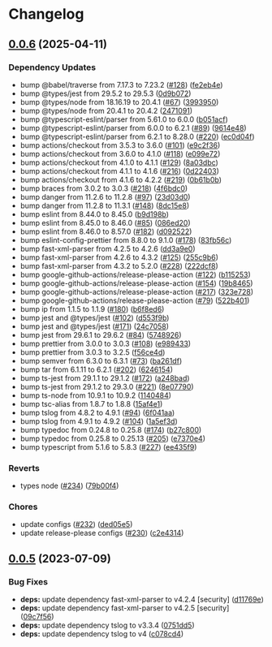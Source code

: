 # Changelog

## [0.0.6](https://github.com/RyuNen344/danger-plugin-jacoco/compare/0.0.5...0.0.6) (2025-04-11)


### Dependency Updates

* bump @babel/traverse from 7.17.3 to 7.23.2 ([#128](https://github.com/RyuNen344/danger-plugin-jacoco/issues/128)) ([fe2eb4e](https://github.com/RyuNen344/danger-plugin-jacoco/commit/fe2eb4ec90a2efebca8c880193988aea01622b1b))
* bump @types/jest from 29.5.2 to 29.5.3 ([0d9b072](https://github.com/RyuNen344/danger-plugin-jacoco/commit/0d9b072826e5592a3ce4f7e37ee0710ab1804bf4))
* bump @types/node from 18.16.19 to 20.4.1 ([#67](https://github.com/RyuNen344/danger-plugin-jacoco/issues/67)) ([3993950](https://github.com/RyuNen344/danger-plugin-jacoco/commit/39939504a2b5ccd723270145e0612d12ae5adc58))
* bump @types/node from 20.4.1 to 20.4.2 ([2471091](https://github.com/RyuNen344/danger-plugin-jacoco/commit/2471091a9bbf72a853936978dccf39cfd796c494))
* bump @typescript-eslint/parser from 5.61.0 to 6.0.0 ([b051acf](https://github.com/RyuNen344/danger-plugin-jacoco/commit/b051acfaa0c348b78c170cf46beeb79706c771d2))
* bump @typescript-eslint/parser from 6.0.0 to 6.2.1 ([#89](https://github.com/RyuNen344/danger-plugin-jacoco/issues/89)) ([9614e48](https://github.com/RyuNen344/danger-plugin-jacoco/commit/9614e48f9520d4b59bf48b483d842a47c4bfd2ea))
* bump @typescript-eslint/parser from 6.2.1 to 8.28.0 ([#220](https://github.com/RyuNen344/danger-plugin-jacoco/issues/220)) ([ec0d04f](https://github.com/RyuNen344/danger-plugin-jacoco/commit/ec0d04faacfd56c9d3be6f2a471752a1818f2173))
* bump actions/checkout from 3.5.3 to 3.6.0 ([#101](https://github.com/RyuNen344/danger-plugin-jacoco/issues/101)) ([e9c2f36](https://github.com/RyuNen344/danger-plugin-jacoco/commit/e9c2f361a76c6d1fe0bfa7a75a68c8caa163f341))
* bump actions/checkout from 3.6.0 to 4.1.0 ([#118](https://github.com/RyuNen344/danger-plugin-jacoco/issues/118)) ([e099e72](https://github.com/RyuNen344/danger-plugin-jacoco/commit/e099e72ba707b4fdb4a982409f27591123d88b83))
* bump actions/checkout from 4.1.0 to 4.1.1 ([#129](https://github.com/RyuNen344/danger-plugin-jacoco/issues/129)) ([8a03dbc](https://github.com/RyuNen344/danger-plugin-jacoco/commit/8a03dbc9ceeb74d9464117f505041172af1dadd0))
* bump actions/checkout from 4.1.1 to 4.1.6 ([#216](https://github.com/RyuNen344/danger-plugin-jacoco/issues/216)) ([0d22403](https://github.com/RyuNen344/danger-plugin-jacoco/commit/0d224035a5dc61ab65c3b15e2ea7a85067703e3b))
* bump actions/checkout from 4.1.6 to 4.2.2 ([#219](https://github.com/RyuNen344/danger-plugin-jacoco/issues/219)) ([0b61b0b](https://github.com/RyuNen344/danger-plugin-jacoco/commit/0b61b0ba18c5776c67cc04c6d9f4eccfbe5a9f2b))
* bump braces from 3.0.2 to 3.0.3 ([#218](https://github.com/RyuNen344/danger-plugin-jacoco/issues/218)) ([4f6bdc0](https://github.com/RyuNen344/danger-plugin-jacoco/commit/4f6bdc0dabbd233d1037a06b94951cfcfd2f739d))
* bump danger from 11.2.6 to 11.2.8 ([#97](https://github.com/RyuNen344/danger-plugin-jacoco/issues/97)) ([23d03d0](https://github.com/RyuNen344/danger-plugin-jacoco/commit/23d03d08723bbdf4c86ab6edcba835f79c1f897d))
* bump danger from 11.2.8 to 11.3.1 ([#148](https://github.com/RyuNen344/danger-plugin-jacoco/issues/148)) ([8dc15e8](https://github.com/RyuNen344/danger-plugin-jacoco/commit/8dc15e81461923f2fdaafb0245451d64affd9293))
* bump eslint from 8.44.0 to 8.45.0 ([b9d198b](https://github.com/RyuNen344/danger-plugin-jacoco/commit/b9d198b699bc9b12f5d1d3ae57f0af401a4ba1f7))
* bump eslint from 8.45.0 to 8.46.0 ([#85](https://github.com/RyuNen344/danger-plugin-jacoco/issues/85)) ([086ed20](https://github.com/RyuNen344/danger-plugin-jacoco/commit/086ed20301efa02c670b7b00ebc08f16f217c888))
* bump eslint from 8.46.0 to 8.57.0 ([#182](https://github.com/RyuNen344/danger-plugin-jacoco/issues/182)) ([d092522](https://github.com/RyuNen344/danger-plugin-jacoco/commit/d092522b98dbaa83c72b474e0b0e806070ca2e38))
* bump eslint-config-prettier from 8.8.0 to 9.1.0 ([#178](https://github.com/RyuNen344/danger-plugin-jacoco/issues/178)) ([83fb56c](https://github.com/RyuNen344/danger-plugin-jacoco/commit/83fb56c56189e921dfb758449a8fa1bc6af3e31c))
* bump fast-xml-parser from 4.2.5 to 4.2.6 ([dd3a9e0](https://github.com/RyuNen344/danger-plugin-jacoco/commit/dd3a9e022fb5c2c77549f8e4cfa6d730f07ded63))
* bump fast-xml-parser from 4.2.6 to 4.3.2 ([#125](https://github.com/RyuNen344/danger-plugin-jacoco/issues/125)) ([255c9b6](https://github.com/RyuNen344/danger-plugin-jacoco/commit/255c9b6b92d72a810237497bbac967d072276cc4))
* bump fast-xml-parser from 4.3.2 to 5.2.0 ([#228](https://github.com/RyuNen344/danger-plugin-jacoco/issues/228)) ([222dcf8](https://github.com/RyuNen344/danger-plugin-jacoco/commit/222dcf883211f33599a666bb6b01cb0eb5252351))
* bump google-github-actions/release-please-action ([#122](https://github.com/RyuNen344/danger-plugin-jacoco/issues/122)) ([b115253](https://github.com/RyuNen344/danger-plugin-jacoco/commit/b11525379ad51d6aaa0e5b5aa4251d9da7ba3b6f))
* bump google-github-actions/release-please-action ([#154](https://github.com/RyuNen344/danger-plugin-jacoco/issues/154)) ([19b8465](https://github.com/RyuNen344/danger-plugin-jacoco/commit/19b84651cd0f81407e5097097a7563b154e9839f))
* bump google-github-actions/release-please-action ([#217](https://github.com/RyuNen344/danger-plugin-jacoco/issues/217)) ([323e728](https://github.com/RyuNen344/danger-plugin-jacoco/commit/323e7281306933906cedd61d145dcc7423f7876e))
* bump google-github-actions/release-please-action ([#79](https://github.com/RyuNen344/danger-plugin-jacoco/issues/79)) ([522b401](https://github.com/RyuNen344/danger-plugin-jacoco/commit/522b4010f690ca179221c035528d23b598bd031b))
* bump ip from 1.1.5 to 1.1.9 ([#180](https://github.com/RyuNen344/danger-plugin-jacoco/issues/180)) ([b6f8ed6](https://github.com/RyuNen344/danger-plugin-jacoco/commit/b6f8ed6428a3661480ab6e812045687760188289))
* bump jest and @types/jest ([#102](https://github.com/RyuNen344/danger-plugin-jacoco/issues/102)) ([d553f9b](https://github.com/RyuNen344/danger-plugin-jacoco/commit/d553f9b76f3ff7733c1bbc6e84614c74749122f3))
* bump jest and @types/jest ([#171](https://github.com/RyuNen344/danger-plugin-jacoco/issues/171)) ([24c7058](https://github.com/RyuNen344/danger-plugin-jacoco/commit/24c70586153a2b6374e5d156b0e21ff1ae050fab))
* bump jest from 29.6.1 to 29.6.2 ([#84](https://github.com/RyuNen344/danger-plugin-jacoco/issues/84)) ([5748926](https://github.com/RyuNen344/danger-plugin-jacoco/commit/57489269d6ca970682bd2f900a0d0799dc204304))
* bump prettier from 3.0.0 to 3.0.3 ([#108](https://github.com/RyuNen344/danger-plugin-jacoco/issues/108)) ([e989433](https://github.com/RyuNen344/danger-plugin-jacoco/commit/e989433d0f1517e4033fd4e7acf8fb82eaf13745))
* bump prettier from 3.0.3 to 3.2.5 ([f56ce4d](https://github.com/RyuNen344/danger-plugin-jacoco/commit/f56ce4dfa14e76d017c76c8e8b46186787a5e58a))
* bump semver from 6.3.0 to 6.3.1 ([#73](https://github.com/RyuNen344/danger-plugin-jacoco/issues/73)) ([ba261df](https://github.com/RyuNen344/danger-plugin-jacoco/commit/ba261df1910f41ee52e532689b6c0973c253161b))
* bump tar from 6.1.11 to 6.2.1 ([#202](https://github.com/RyuNen344/danger-plugin-jacoco/issues/202)) ([6246154](https://github.com/RyuNen344/danger-plugin-jacoco/commit/624615421e4b1f4320f6368d58196446cf8fe138))
* bump ts-jest from 29.1.1 to 29.1.2 ([#172](https://github.com/RyuNen344/danger-plugin-jacoco/issues/172)) ([a248bad](https://github.com/RyuNen344/danger-plugin-jacoco/commit/a248bad995f3015c0d8f06bb4bb3a2832713309a))
* bump ts-jest from 29.1.2 to 29.3.0 ([#221](https://github.com/RyuNen344/danger-plugin-jacoco/issues/221)) ([8e07790](https://github.com/RyuNen344/danger-plugin-jacoco/commit/8e07790250309f4ac09e5e2dd2e84cc7209c7100))
* bump ts-node from 10.9.1 to 10.9.2 ([1140484](https://github.com/RyuNen344/danger-plugin-jacoco/commit/1140484f05cc59e435fc5f7915f403ab0169fe7f))
* bump tsc-alias from 1.8.7 to 1.8.8 ([15af4e1](https://github.com/RyuNen344/danger-plugin-jacoco/commit/15af4e1b13146b392195181f66bac0b98389e7d3))
* bump tslog from 4.8.2 to 4.9.1 ([#94](https://github.com/RyuNen344/danger-plugin-jacoco/issues/94)) ([6f041aa](https://github.com/RyuNen344/danger-plugin-jacoco/commit/6f041aa214ca64dbb8c2e0a88dc198c6c8e6afd3))
* bump tslog from 4.9.1 to 4.9.2 ([#104](https://github.com/RyuNen344/danger-plugin-jacoco/issues/104)) ([1a5ef3d](https://github.com/RyuNen344/danger-plugin-jacoco/commit/1a5ef3d8f6f4421071c82488c4bad90cf92adec3))
* bump typedoc from 0.24.8 to 0.25.8 ([#174](https://github.com/RyuNen344/danger-plugin-jacoco/issues/174)) ([b27c800](https://github.com/RyuNen344/danger-plugin-jacoco/commit/b27c800b10d5f4f6f05311be0c63306204f1c250))
* bump typedoc from 0.25.8 to 0.25.13 ([#205](https://github.com/RyuNen344/danger-plugin-jacoco/issues/205)) ([e7370e4](https://github.com/RyuNen344/danger-plugin-jacoco/commit/e7370e465193700785fc6ec78150331ed637ae9f))
* bump typescript from 5.1.6 to 5.8.3 ([#227](https://github.com/RyuNen344/danger-plugin-jacoco/issues/227)) ([ee435f9](https://github.com/RyuNen344/danger-plugin-jacoco/commit/ee435f9f9ae1743f8760ef7f6187cf10de719882))


### Reverts

* types node ([#234](https://github.com/RyuNen344/danger-plugin-jacoco/issues/234)) ([79b00f4](https://github.com/RyuNen344/danger-plugin-jacoco/commit/79b00f424d248f2a9e16f3346dfcf563cdbf0ea5))


### Chores

* update configs ([#232](https://github.com/RyuNen344/danger-plugin-jacoco/issues/232)) ([ded05e5](https://github.com/RyuNen344/danger-plugin-jacoco/commit/ded05e5028965bdad5b19e3d9fd1229b757f7fc4))
* update release-please configs ([#230](https://github.com/RyuNen344/danger-plugin-jacoco/issues/230)) ([c2e4314](https://github.com/RyuNen344/danger-plugin-jacoco/commit/c2e431462b3a091f6b0291a8c7625dc53d9fea5b))

## [0.0.5](https://github.com/RyuNen344/danger-plugin-jacoco/compare/0.0.4...0.0.5) (2023-07-09)


### Bug Fixes

* **deps:** update dependency fast-xml-parser to v4.2.4 [security] ([d11769e](https://github.com/RyuNen344/danger-plugin-jacoco/commit/d11769e5d5defd178926b65815c4493004a9a851))
* **deps:** update dependency fast-xml-parser to v4.2.5 [security] ([09c7f56](https://github.com/RyuNen344/danger-plugin-jacoco/commit/09c7f566c7b9be7f379f2eac53b4370d75618d40))
* **deps:** update dependency tslog to v3.3.4 ([0751dd5](https://github.com/RyuNen344/danger-plugin-jacoco/commit/0751dd5b1c81d432c0e79f929f43d65776a8fec4))
* **deps:** update dependency tslog to v4 ([c078cd4](https://github.com/RyuNen344/danger-plugin-jacoco/commit/c078cd4b1ea91f9bc779f595a4cb0e167fd1f05c))
